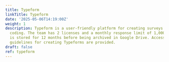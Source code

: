 ```yaml
---
title: Typeform
linkTitle: Typeform
date: '2025-05-06T14:19:00Z'
weight: 1
description: Typeform is a user-friendly platform for creating surveys and forms without
  coding. The team has 2 licenses and a monthly response limit of 1,000. Survey data
  is stored for 12 months before being archived in Google Drive. Access requests and
  guidelines for creating Typeforms are provided.
draft: false
ref: typeform
---
```


